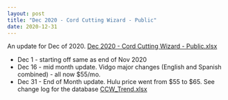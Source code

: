 ```yaml
---
layout: post
title: "Dec 2020 - Cord Cutting Wizard - Public"
date: 2020-12-31
---
```

<p>An update for Dec of 2020. <a href="/Dec 2020 - Cord Cutting Wizard - Public.xlsx">Dec 2020 - Cord Cutting Wizard - Public.xlsx</a>
  <p>
    <ul>
      <li>Dec 1 - starting off same as end of Nov 2020
      <li>Dec 16 - mid month update. Vidgo major changes (English and Spanish combined) - all now $55/mo.
      <li>Dec 31 - End of Month update. Hulu price went from $55 to $65. See change log for the database <a href="/CCW_Trend.xlsx">CCW_Trend.xlsx</a>
